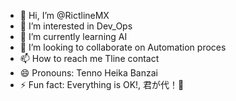 - 👋 Hi, I’m @RictlineMX
- 👀 I’m interested in Dev_Ops
- 🌱 I’m currently learning AI
- 💞️ I’m looking to collaborate on Automation proces
- 📫 How to reach me Tline contact
- 😄 Pronouns: Tenno Heika Banzai
- ⚡ Fun fact: Everything is OK!, 君が代！🌸

<!---
RictlineMX/RictlineMX is a ✨ special ✨ repository because its `README.md` (this file) appears on your GitHub profile.
You can click the Preview link to take a look at your changes.
--->
